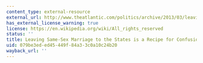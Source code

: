 ```yaml
---
content_type: external-resource
external_url: http://www.theatlantic.com/politics/archive/2013/03/leaving-same-sex-marriage-to-the-states-is-a-recipe-for-confusion/274422/
has_external_license_warning: true
license: https://en.wikipedia.org/wiki/All_rights_reserved
status: ''
title: Leaving Same-Sex Marriage to the States is a Recipe for Confusion
uid: 079be3ed-ed45-449f-84a3-3c0a10c24b20
wayback_url: ''
---
```

